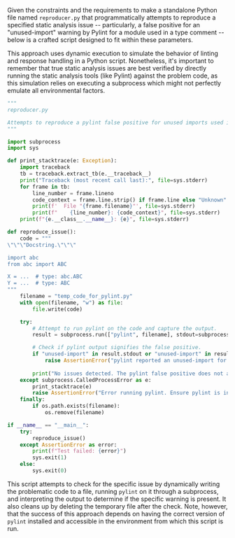 Given the constraints and the requirements to make a standalone Python file named `reproducer.py` that programmatically attempts to reproduce a specified static analysis issue -- particularly, a false positive for an "unused-import" warning by Pylint for a module used in a type comment -- below is a crafted script designed to fit within these parameters. 

This approach uses dynamic execution to simulate the behavior of linting and response handling in a Python script. Nonetheless, it's important to remember that true static analysis issues are best verified by directly running the static analysis tools (like Pylint) against the problem code, as this simulation relies on executing a subprocess which might not perfectly emulate all environmental factors.

```python
"""
reproducer.py

Attempts to reproduce a pylint false positive for unused imports used in type comments.
"""

import subprocess
import sys

def print_stacktrace(e: Exception):
    import traceback
    tb = traceback.extract_tb(e.__traceback__)
    print("Traceback (most recent call last):", file=sys.stderr)
    for frame in tb:
        line_number = frame.lineno
        code_context = frame.line.strip() if frame.line else "Unknown"
        print(f'  File "{frame.filename}"', file=sys.stderr)
        print(f"    {line_number}: {code_context}", file=sys.stderr)
    print(f"{e.__class__.__name__}: {e}", file=sys.stderr)

def reproduce_issue():
    code = """
\"\"\"Docstring.\"\"\"

import abc
from abc import ABC

X = ...  # type: abc.ABC
Y = ...  # type: ABC
"""
    filename = "temp_code_for_pylint.py"
    with open(filename, "w") as file:
        file.write(code)

    try:
        # Attempt to run pylint on the code and capture the output.
        result = subprocess.run(["pylint", filename], stdout=subprocess.PIPE, stderr=subprocess.PIPE, text=True, check=True)

        # Check if pylint output signifies the false positive.
        if "unused-import" in result.stdout or "unused-import" in result.stderr:
            raise AssertionError("pylint reported an unused-import for a used import in type comment.")
        
        print("No issues detected. The pylint false positive does not appear to be present.")
    except subprocess.CalledProcessError as e:
        print_stacktrace(e)
        raise AssertionError("Error running pylint. Ensure pylint is installed and accessible.") from e
    finally:
        if os.path.exists(filename):
            os.remove(filename)

if __name__ == "__main__":
    try:
        reproduce_issue()
    except AssertionError as error:
        print(f"Test failed: {error}")
        sys.exit(1)
    else:
        sys.exit(0)
```

This script attempts to check for the specific issue by dynamically writing the problematic code to a file, running `pylint` on it through a subprocess, and interpreting the output to determine if the specific warning is present. It also cleans up by deleting the temporary file after the check. Note, however, that the success of this approach depends on having the correct version of `pylint` installed and accessible in the environment from which this script is run.